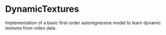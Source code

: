 # DynamicTextures
Implementation of a basic first-order autoregressive model to learn dynamic textures from video data.
